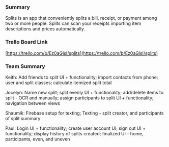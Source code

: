 ### Summary

Splits is an app that conveniently splits a bill, receipt, or payment among two or more people. Splits can scan your receipts importing item descriptions and prices automatically.

### Trello Board Link

[https://trello.com/b/Ez0aGlsI/splits](https://trello.com/b/Ez0aGlsI/splits)


### Team Summary
Keith:
   Add friends to split UI + functionality;
   import contacts from phone;
   user and split classes;
   calculate itemized split total
   
Jocelyn: 
  Name new split;
  split evenly UI + functionality;
  add/delete items to split - OCR and manually;
  assign participants to split UI + functionality;
  navigation between views
  
Shaumik: 
  Firebase setup for texting;
  Texting - split creator, and participants of split summary

Paul: 
   Login UI + functionality; 
   create user account UI;
   sign out UI + functionality;
   display history of splits created;
   finalized UI - home, participants, even, and uneven


